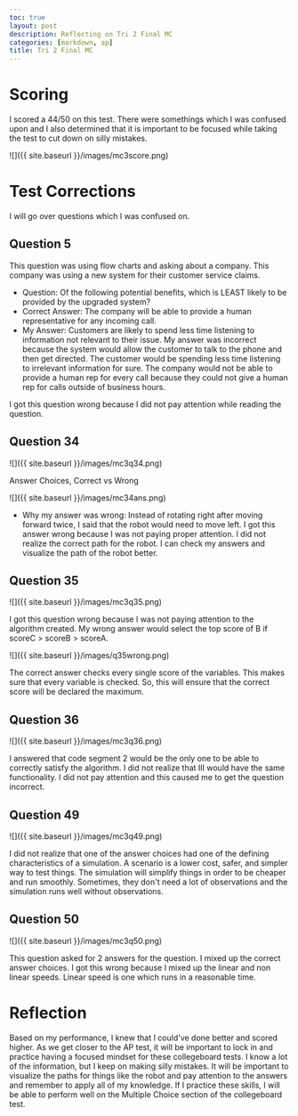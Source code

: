 ```yaml
---
toc: true
layout: post
description: Reflecting on Tri 2 Final MC
categories: [markdown, ap]
title: Tri 2 Final MC
---
```


# Scoring
I scored a 44/50 on this test. There were somethings which I was confused upon and I also determined that it is important to be focused while taking the test to cut down on silly mistakes.

![]({{ site.baseurl }}/images/mc3score.png)

# Test Corrections

I will go over questions which I was confused on.

## Question 5
This question was using flow charts and asking about a company. This company was using a new system for their customer service claims.
- Question: Of the following potential benefits, which is LEAST likely to be provided by the upgraded system?
- Correct Answer: The company will be able to provide a human representative for any incoming call.
- My Answer: Customers are likely to spend less time listening to information not relevant to their issue.
My answer was incorrect because the system would allow the customer to talk to the phone and then get directed. The customer would be spending less time listening to irrelevant information for sure. The company would not be able to provide a human rep for every call because they could not give a human rep for calls outside of business hours.

I got this question wrong because I did not pay attention while reading the question.

## Question 34

![]({{ site.baseurl }}/images/mc3q34.png)

Answer Choices, Correct vs Wrong

![]({{ site.baseurl }}/images/mc34ans.png)

- Why my answer was wrong: Instead of rotating right after moving forward twice, I said that the robot would need to move left. 
I got this answer wrong because I was not paying proper attention. I did not realize the correct path for the robot. I can check my answers and visualize the path of the robot better.

## Question 35

![]({{ site.baseurl }}/images/mc3q35.png)

I got this question wrong because I was not paying attention to the algorithm created. My wrong answer would select the top score of B if scoreC > scoreB > scoreA.

![]({{ site.baseurl }}/images/q35wrong.png)

The correct answer checks every single score of the variables. This makes sure that every variable is checked. So, this will ensure that the correct score will be declared the maximum.

## Question 36

![]({{ site.baseurl }}/images/mc3q36.png)

I answered that code segment 2 would be the only one to be able to correctly satisfy the algorithm. I did not realize that III would have the same functionality. I did not pay attention and this caused me to get the question incorrect.

## Question 49

![]({{ site.baseurl }}/images/mc3q49.png)

I did not realize that one of the answer choices had one of the defining characteristics of a simulation. A scenario is a lower cost, safer, and simpler way to test things. The simulation will simplify things in order to be cheaper and run smoothly. Sometimes, they don't need a lot of observations and the simulation runs well without observations.

## Question 50

![]({{ site.baseurl }}/images/mc3q50.png)

This question asked for 2 answers for the question. I mixed up the correct answer choices. I got this wrong because I mixed up the linear and non linear speeds. Linear speed is one which runs in a reasonable time.

# Reflection

Based on my performance, I knew that I could've done better and scored higher. As we get closer to the AP test, it will be important to lock in and practice having a focused mindset for these collegeboard tests. I know a lot of the information, but I keep on making silly mistakes. It will be important to visualize the paths for things like the robot and pay attention to the answers and remember to apply all of my knowledge. If I practice these skills, I will be able to perform well on the Multiple Choice section of the collegeboard test.